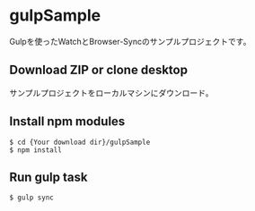 # gulpSample

Gulpを使ったWatchとBrowser-Syncのサンプルプロジェクトです。

## Download ZIP or clone desktop

サンプルプロジェクトをローカルマシンにダウンロード。

## Install npm modules

```
$ cd {Your download dir}/gulpSample
$ npm install
```

## Run gulp task

```
$ gulp sync
```